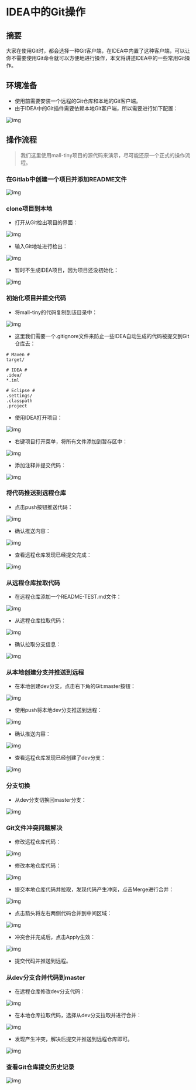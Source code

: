 # IDEA中的Git操作



## 摘要

大家在使用Git时，都会选择一种Git客户端，在IDEA中内置了这种客户端，可以让你不需要使用Git命令就可以方便地进行操作，本文将讲述IDEA中的一些常用Git操作。



## 环境准备

- 使用前需要安装一个远程的Git仓库和本地的Git客户端。
- 由于IDEA中的Git插件需要依赖本地Git客户端，所以需要进行如下配置：



![img](../assets/16cd8630f2ed5278.jpg)





## 操作流程

> 我们这里使用mall-tiny项目的源代码来演示，尽可能还原一个正式的操作流程。

### 在Gitlab中创建一个项目并添加README文件



![img](../assets/16cd8630f2f90f89.jpg)



### clone项目到本地

- 打开从Git检出项目的界面：

![img](../assets/16cd8630f59452e8.jpg)



- 输入Git地址进行检出：

![img](../assets/16cd8630f78bfb2a.jpg)



- 暂时不生成IDEA项目，因为项目还没初始化：

![img](../assets/16cd8630f774208c.jpg)



### 初始化项目并提交代码

- 将mall-tiny的代码复制到该目录中：



![img](../assets/16cd8630f9a3834b.jpg)



- 这里我们需要一个.gitignore文件来防止一些IDEA自动生成的代码被提交到Git仓库去：

```
# Maven #
target/

# IDEA #
.idea/
*.iml

# Eclipse #
.settings/
.classpath
.project
```

- 使用IDEA打开项目：



![img](../assets/16cd863124fa7ac7.jpg)



- 右键项目打开菜单，将所有文件添加到暂存区中：



![img](../assets/16cd863128fe591b.jpg)



- 添加注释并提交代码：



![img](../assets/16cd8631279a6df0.jpg)



### 将代码推送到远程仓库

- 点击push按钮推送代码：



![img](../assets/16cd8631294e78f6.jpg)



- 确认推送内容：

![img](../assets/16cd86312d1f9c15.jpg)



- 查看远程仓库发现已经提交完成：

![img](../assets/16cd86312ce7feef.jpg)



### 从远程仓库拉取代码

- 在远程仓库添加一个README-TEST.md文件：

![img](../assets/16cd863151cbad86.jpg)



- 从远程仓库拉取代码：



![img](../assets/16cd863151bc08f2.jpg)



- 确认拉取分支信息：

![img](../assets/16cd86315395719d.jpg)



### 从本地创建分支并推送到远程

- 在本地创建dev分支，点击右下角的Git:master按钮：

![img](../assets/16cd8631538b19d4.jpg)



- 使用push将本地dev分支推送到远程：

![img](../assets/16cd8631294e78f6.jpg)



- 确认推送内容：

![img](../assets/16cd863153b61fa3.jpg)



- 查看远程仓库发现已经创建了dev分支：

![img](../assets/16cd8631559fb39a.jpg)



### 分支切换

- 从dev分支切换回master分支：

![img](../assets/16cd86317cd522db.jpg)



### Git文件冲突问题解决

- 修改远程仓库代码：

![img](../assets/16cd863182a863a3.jpg)



- 修改本地仓库代码：

![img](../assets/16cd86317ccb7ed8.jpg)



- 提交本地仓库代码并拉取，发现代码产生冲突，点击Merge进行合并：

![img](../assets/16cd863182de2fb1.jpg)



- 点击箭头将左右两侧代码合并到中间区域：

![img](../assets/16cd863182c72563.jpg)



- 冲突合并完成后，点击Apply生效：

![img](../assets/16cd8631909e9f8f.jpg)



- 提交代码并推送到远程。



### 从dev分支合并代码到master

- 在远程仓库修改dev分支代码：

![img](../assets/16cd86319e72710b.jpg)



- 在本地仓库拉取代码，选择从dev分支拉取并进行合并：

![img](../assets/16cd8631a92a1f96.jpg)



- 发现产生冲突，解决后提交并推送到远程仓库即可。



![img](../assets/16cd8631ae0b4a3f.jpg)



### 查看Git仓库提交历史记录



![img](../assets/16cd8631b0ef5f88.jpg)


